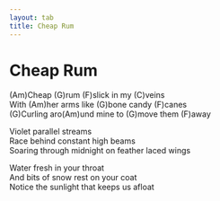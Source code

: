 ```yaml
---
layout: tab
title: Cheap Rum
---
```

# Cheap Rum

(Am)Cheap (G)rum (F)slick in my (C)veins  
With (Am)her arms like (G)bone candy (F)canes  
(G)Curling aro(Am)und mine to (G)move them (F)away  
  
Violet parallel streams  
Race behind constant high beams  
Soaring through midnight on feather laced wings  
  
Water fresh in your throat  
And bits of snow rest on your coat  
Notice the sunlight that keeps us afloat
